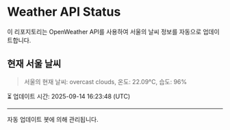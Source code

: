 
# Weather API Status

이 리포지토리는 OpenWeather API를 사용하여 서울의 날씨 정보를 자동으로 업데이트합니다.

## 현재 서울 날씨
> 서울의 현재 날씨: overcast clouds, 온도: 22.09°C, 습도: 96%

⏳ 업데이트 시간: 2025-09-14 16:23:48 (UTC)

---
자동 업데이트 봇에 의해 관리됩니다.
